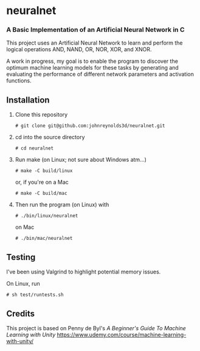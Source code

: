 # neuralnet

### A Basic Implementation of an Artificial Neural Network in C

This project uses an Artificial Neural Network to learn and perform the logical operations AND, NAND, OR, NOR, XOR, and XNOR. 

A work in progress, my goal is to enable the program to discover the optimum machine learning models for these tasks by generating and evaluating the performance of different network parameters and activation functions.

## Installation

  1. Clone this repository
     ```
     # git clone git@github.com:johnreynolds3d/neuralnet.git
     ```
  2. cd into the source directory
     ```
     # cd neuralnet 
     ```
  3. Run make (on Linux; not sure about Windows atm...)
     ```
     # make -C build/linux
     ```
     or, if you're on a Mac
     ```
     # make -C build/mac
     ```
  4. Then run the program (on Linux) with
     ```
     # ./bin/linux/neuralnet
     ```
     on Mac
     ```
     # ./bin/mac/neuralnet
     ```

## Testing

I've been using Valgrind to highlight potential memory issues. 

On Linux, run
```
# sh test/runtests.sh
```

## Credits

This project is based on Penny de Byl's *A Beginner's Guide To Machine Learning with Unity* https://www.udemy.com/course/machine-learning-with-unity/
